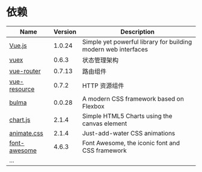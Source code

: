 # 依赖

| Name | Version | Description |  
| --- | --- | --- |  
| [Vue.js][] | 1.0.24 | Simple yet powerful library for building modern web interfaces |  
| [vuex][] | 0.6.3 | 状态管理架构 |  
| [vue-router][] | 0.7.13 | 路由组件 |  
| [vue-resource][] | 0.7.2 | HTTP 资源组件 |  
| [bulma][] | 0.0.28 | A modern CSS framework based on Flexbox |  
| [chart.js][] | 2.1.4 | Simple HTML5 Charts using the canvas element |  
| [animate.css][] | 2.1.4 | Just-add-water CSS animations | 
| [font-awesome][] | 4.6.3 | Font Awesome, the iconic font and CSS framework |  
| ... |  |  |  


[vue.js]: http://vuejs.org.cn
[vuex]: http://vuex.vuejs.org/zh-cn/index.html
[vue-router]: http://vue-router.vuejs.org/zh-cn/index.html
[vue-resource]: https://github.com/vuejs/vue-resource
[bulma]: http://bulma.io
[chart.js]: http://www.chartjs.org/
[font-awesome]: http://fontawesome.io/
[animate.css]: http://daneden.github.io/animate.css/
